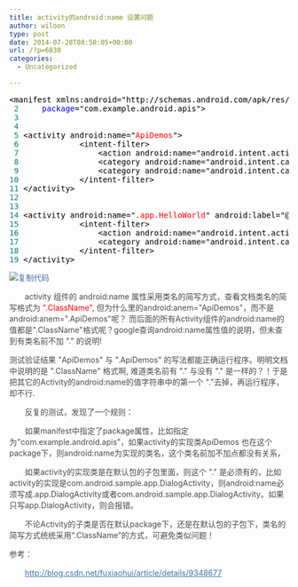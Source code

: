 ```yaml
---
title: activity的android:name 设置问题
author: wiloon
type: post
date: 2014-07-28T08:50:05+00:00
url: /?p=6830
categories:
  - Uncategorized

---
```

<div class="cnblogs_code" style="color: #000000;">
  <pre>&lt;manifest xmlns:android="http://schemas.android.com/apk/res/android" 
<span style="color: #008080;"> 2</span>     <span style="color: #0000ff;">package</span>="com.example.android.apis"&gt; 
<span style="color: #008080;"> 3</span> 
<span style="color: #008080;"> 4</span> 
<span style="color: #008080;"> 5</span> &lt;activity android:name="<span style="color: #ff0000;">ApiDemos</span>"&gt; 
<span style="color: #008080;"> 6</span>             &lt;intent-filter&gt; 
<span style="color: #008080;"> 7</span>                 &lt;action android:name="android.intent.action.MAIN" /&gt; 
<span style="color: #008080;"> 8</span>                 &lt;category android:name="android.intent.category.DEFAULT" /&gt; 
<span style="color: #008080;"> 9</span>                 &lt;category android:name="android.intent.category.LAUNCHER" /&gt; 
<span style="color: #008080;">10</span>             &lt;/intent-filter&gt; 
<span style="color: #008080;">11</span> &lt;/activity&gt; 
<span style="color: #008080;">12</span> 
<span style="color: #008080;">13</span> 
<span style="color: #008080;">14</span> &lt;activity android:name="<span style="color: #ff0000;">.app.HelloWorld</span>" android:label="@string/activity_hello_world"&gt; 
<span style="color: #008080;">15</span>             &lt;intent-filter&gt; 
<span style="color: #008080;">16</span>                 &lt;action android:name="android.intent.action.MAIN" /&gt; 
<span style="color: #008080;">17</span>                 &lt;category android:name="android.intent.category.SAMPLE_CODE" /&gt; 
<span style="color: #008080;">18</span>             &lt;/intent-filter&gt; 
<span style="color: #008080;">19</span> &lt;/activity&gt;</pre>
  
  <div class="cnblogs_code_toolbar">
    <span class="cnblogs_code_copy"><a style="color: #4371a6;" title="复制代码"><img src="http://common.cnblogs.com/images/copycode.gif" alt="复制代码" /></a></span>
  


<p style="color: #4b4b4b;">
  　　activity 组件的 android:name 属性采用类名的简写方式，查看文档类名的简写格式为<span style="color: #ff0000;"> ".ClassName"</span>, 但为什么<activity android:name="ApiDemos">里的android:anem="ApiDemos"，而不是android:anem=".ApiDemos"呢？ 而后面的所有Activity组件的android:name的值都是".ClassName"格式呢？google查询android:name属性值的说明，但未查到有类名前不加 "." 的说明!


<p style="color: #4b4b4b;">
  测试验证结果 "ApiDemos" 与 ".ApiDemos" 的写法都能正确运行程序。明明文档中说明的是 ".ClassName" 格式啊, 难道类名前有 "." 与没有 "." 是一样的？！于是把其它的Activity的android:name的值字符串中的第一个 "."去掉，再运行程序，却不行.


<p style="color: #4b4b4b;">
  　　反复的测试，发现了一个规则：


<p style="color: #4b4b4b;">
  　　如果manifest中指定了package属性，比如指定为"com.example.android.apis"，如果activity的实现类ApiDemos 也在这个package下，则android:name为实现的类名，这个类名前加不加点都没有关系，


<p style="color: #4b4b4b;">
  　　如果activity的实现类是在默认包的子包里面，则这个 "." 是必须有的，比如activity的实现是com.android.sample.app.DialogActivity，则android:name必须写成.app.DialogActivity或者com.android.sample.app.DialogActivity。如果只写app.DialogActivity，则会报错。


<p style="color: #4b4b4b;">
  　　不论Activity的子类是否在默认package下，还是在默认包的子包下，类名的简写方式统统采用“.ClassName”的方式，可避免类似问题！


<p style="color: #4b4b4b;">
  参考：


<p style="color: #4b4b4b;">
  　　<a style="color: #4371a6;" href="http://blog.csdn.net/fuxiaohui/article/details/9348677">http://blog.csdn.net/fuxiaohui/article/details/9348677</a>
